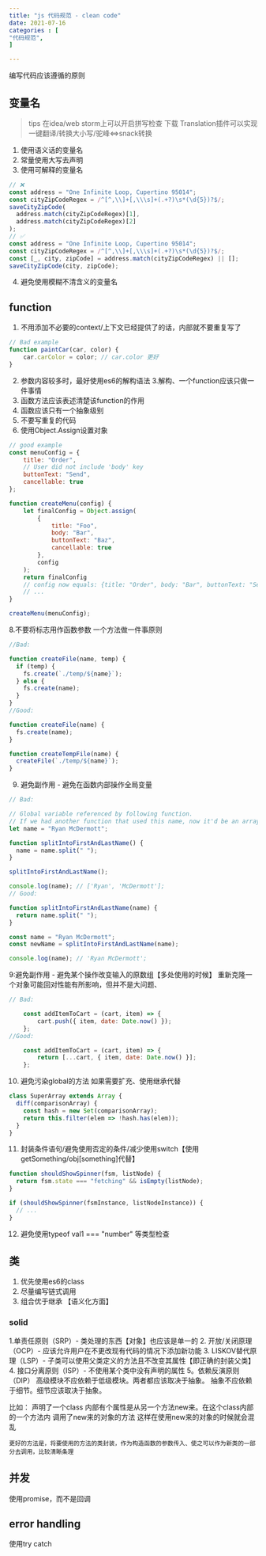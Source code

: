 ```yaml
---
title: "js 代码规范 - clean code"
date: 2021-07-16
categories : [                              
"代码规范",
]

---
```


编写代码应该遵循的原则

<!--more-->

## 变量名
> tips
> 在idea/web storm上可以开启拼写检查
> 下载 Translation插件可以实现一键翻译/转换大小写/驼峰<=>snack转换
1. 使用语义话的变量名
2. 常量使用大写去声明
3. 使用可解释的变量名
```javascript
// ❌
const address = "One Infinite Loop, Cupertino 95014";
const cityZipCodeRegex = /^[^,\\]+[,\\\s]+(.+?)\s*(\d{5})?$/;
saveCityZipCode(
  address.match(cityZipCodeRegex)[1],
  address.match(cityZipCodeRegex)[2]
);
// ✅
const address = "One Infinite Loop, Cupertino 95014";
const cityZipCodeRegex = /^[^,\\]+[,\\\s]+(.+?)\s*(\d{5})?$/;
const [_, city, zipCode] = address.match(cityZipCodeRegex) || [];
saveCityZipCode(city, zipCode);
```

4. 避免使用模糊不清含义的变量名
## function
1. 不用添加不必要的context/上下文已经提供了的话，内部就不要重复写了
```javascript
// Bad example
function paintCar(car, color) {
	car.carColor = color; // car.color 更好
}
```

2. 参数内容较多时，最好使用es6的解构语法
3.解构、一个function应该只做一件事情
4. 函数方法应该表述清楚该function的作用
5. 函数应该只有一个抽象级别
6. 不要写重复的代码
7. 使用Object.Assign设置对象
```javascript
// good example
const menuConfig = {
	title: "Order",
	// User did not include 'body' key
	buttonText: "Send",
	cancellable: true
};

function createMenu(config) {
	let finalConfig = Object.assign(
		{
			title: "Foo",
			body: "Bar",
			buttonText: "Baz",
			cancellable: true
		},
		config
	);
	return finalConfig
	// config now equals: {title: "Order", body: "Bar", buttonText: "Send", cancellable: true}
	// ...
}

createMenu(menuConfig);
```
8.不要将标志用作函数参数
一个方法做一件事原则

```javascript
//Bad:

function createFile(name, temp) {
  if (temp) {
    fs.create(`./temp/${name}`);
  } else {
    fs.create(name);
  }
}
//Good:

function createFile(name) {
  fs.create(name);
}

function createTempFile(name) {
  createFile(`./temp/${name}`);
}
```

9. 避免副作用 - 避免在函数内部操作全局变量
```javascript
// Bad:

// Global variable referenced by following function.
// If we had another function that used this name, now it'd be an array and it could break it.
let name = "Ryan McDermott";

function splitIntoFirstAndLastName() {
  name = name.split(" ");
}

splitIntoFirstAndLastName();

console.log(name); // ['Ryan', 'McDermott'];
// Good:

function splitIntoFirstAndLastName(name) {
  return name.split(" ");
}

const name = "Ryan McDermott";
const newName = splitIntoFirstAndLastName(name);

console.log(name); // 'Ryan McDermott';
```
9:避免副作用 - 避免某个操作改变输入的原数组【多处使用的时候】
重新克隆一个对象可能回对性能有所影响，但并不是大问题、
```javascript
// Bad:

	const addItemToCart = (cart, item) => {
		cart.push({ item, date: Date.now() });
	};
//Good:

	const addItemToCart = (cart, item) => {
		return [...cart, { item, date: Date.now() }];
	};
```
10. 避免污染global的方法
如果需要扩充、使用继承代替
```javascript
class SuperArray extends Array {
  diff(comparisonArray) {
    const hash = new Set(comparisonArray);
    return this.filter(elem => !hash.has(elem));
  }
}
```
11. 封装条件语句/避免使用否定的条件/减少使用switch【使用getSomething/obj[something]代替】

```javascript
function shouldShowSpinner(fsm, listNode) {
  return fsm.state === "fetching" && isEmpty(listNode);
}

if (shouldShowSpinner(fsmInstance, listNodeInstance)) {
  // ...
}
```
12. 避免使用typeof val1 === "number" 等类型检查

## 类
1. 优先使用es6的class
2. 尽量编写链式调用
3. 组合优于继承 【语义化方面】

### solid
1.单责任原则（SRP）- 类处理的东西【对象】也应该是单一的
2. 开放/关闭原理（OCP）- 应该允许用户在不更改现有代码的情况下添加新功能
3. LISKOV替代原理（LSP）- 子类可以使用父类定义的方法且不改变其属性【即正确的封装父类】
4. 接口分离原则（ISP）- 不使用某个类中没有声明的属性
5。依赖反演原则（DIP）
   高级模块不应依赖于低级模块。两者都应该取决于抽象。 
   抽象不应依赖于细节。细节应该取决于抽象。
   
   比如： 声明了一个class 内部有个属性是从另一个方法new来。在这个class内部的一个方法内 调用了new来的对象的方法
   这样在使用new来的对象的时候就会混乱
   
    更好的方法是，将要使用的方法的类封装，作为构造函数的参数传入、使之可以作为新类的一部分去调用，比较清晰条理

## 并发
使用promise，而不是回调

## error handling
使用try catch

